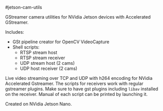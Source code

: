 #jetson-cam-utils

GStreamer camera utilities for NVidia Jetson devices with Accelerated GStreamer.

Includes:
 * GSt pipeline creator for OpenCV VideoCapture 
 * Shell scripts:
   * RTSP stream host 
   * RTSP stream receiver
   * UDP stream host (2 cams)
   * UDP host receiver (2 cams)


Live video streaming over TCP and UDP with h264 encoding for NVidia Accelerated Gstreamer.
The scripts for receivers work with regular gstreamer plugins. Make sure to have gst plugins including `libav` installed on the receiver.
Manual of each script can be printed by launching it.

Created on NVidia Jetson Nano.




